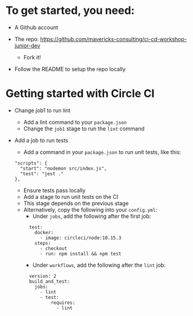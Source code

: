 # To get started, you need:

* A Github account

* The repo: https://github.com/mavericks-consulting/ci-cd-workshop-junior-dev
  - Fork it!

* Follow the README to setup the repo locally

# Getting started with Circle CI

* Change job1 to run lint
  - Add a lint command to your `package.json`
  - Change the `job1` stage to run the `lint` command
  
* Add a job to run tests
  - Add a command in your `package.json` to run unit tests, like this:
  ```
  "scripts": {
    "start": "nodemon src/index.js",
    "test": "jest ."
  },
  ```
  - Ensure tests pass locally
  - Add a stage to run unit tests on the CI
  - This stage depends on the previous stage
  - Alternatively, copy the following into your `config.yml`:
    - Under `jobs`, add the following after the first job:
    ```
      test:
        docker:
          - image: circleci/node:10.15.3
        steps:
          - checkout
          - run: npm install && npm test
    ```
     - Under `workflows`, add the following after the `lint` job:
    ```
      version: 2
      build_and_test:
        jobs:
          - lint
          - test:
              requires:
                - lint
    ```
 


